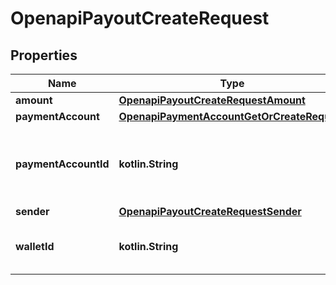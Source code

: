 
# OpenapiPayoutCreateRequest

## Properties
Name | Type | Description | Notes
------------ | ------------- | ------------- | -------------
**amount** | [**OpenapiPayoutCreateRequestAmount**](OpenapiPayoutCreateRequestAmount.md) |  |  [optional]
**paymentAccount** | [**OpenapiPaymentAccountGetOrCreateRequest**](OpenapiPaymentAccountGetOrCreateRequest.md) |  |  [optional]
**paymentAccountId** | **kotlin.String** | &lt;span style&#x3D;\&quot;color:#e95f6a;\&quot;&gt;required if payment_account is empty&lt;/span&gt;  The payment account ID represents a pre-existing payment account that acts as the recipient for the payout. |  [optional]
**sender** | [**OpenapiPayoutCreateRequestSender**](OpenapiPayoutCreateRequestSender.md) |  |  [optional]
**walletId** | **kotlin.String** | The wallet ID from which to disburse money, if not provided, we will attempt to use the one that matches the provided currency amount. |  [optional]



